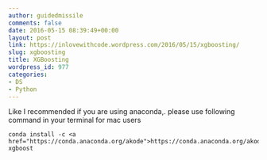 ```yaml
---
author: guidedmissile
comments: false
date: 2016-05-15 08:39:49+00:00
layout: post
link: https://inlovewithcode.wordpress.com/2016/05/15/xgboosting/
slug: xgboosting
title: XGBoosting
wordpress_id: 977
categories:
- DS
- Python
---
```


Like I recommended if you are using anaconda,. please use following command in your terminal for mac users

    
    conda install -c <a href="https://conda.anaconda.org/akode">https://conda.anaconda.org/akode</a> xgboost





